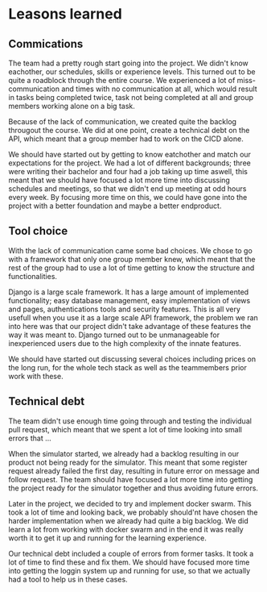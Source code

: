 
# Leasons learned

## Commications

The team had a pretty rough start going into the project. We didn't know eachother, our schedules, skills or experience levels. This turned out to be quite a roadblock through the entire course. We experienced a lot of miss-communication and times with no communication at all, which would result in tasks being completed twice, task not being completed at all and group members working alone on a big task.

Because of the lack of communication, we created quite the backlog througout the course. We did at one point, create a technical debt on the API, which meant that a group member had to work on the CICD alone.

We should have started out by getting to know eatchother and match our expectations for the project. We had a lot of different backgrounds; three were writing their bachelor and four had a job taking up time aswell, this meant that we should have focused a lot more time into discussing schedules and meetings, so that we didn't end up meeting at odd hours every week. By focusing more time on this, we could have gone into the project with a better foundation and maybe a better endproduct. 


## Tool choice

With the lack of communication came some bad choices. We chose to go with a framework that only one group member knew, which meant that the rest of the group had to use a lot of time getting to know the structure and functionalities. 

Django is a large scale framework. It has a large amount of implemented functionality; easy database management, easy implementation of views and pages, authentications tools and security features. This is all very usefull when you use it as a large scale API framework, the problem we ran into here was that our project didn't take advantage of these features the way it was meant to. Django turned out to be unmanageable for inexperienced users due to the high complexity of the innate features.

We should have started out discussing several choices including prices on the long run, for the whole tech stack as well as the teammembers prior work with these.

## Technical debt

The team didn't use enough time going through and testing the individual pull request, which meant that we spent a lot of time looking into small errors that ...

When the simulator started, we already had a backlog resulting in our product not being ready for the simulator. This meant that some register request already failed the first day, resulting in future error on message and follow request. The team should have focused a lot more time into getting the project ready for the simulator together and thus avoiding future errors. 

Later in the project, we decided to try and implement docker swarm. This took a lot of time and looking back, we probably should'nt have chosen the harder implementation when we already had quite a big backlog. We did learn a lot from working with docker swarm and in the end it was really worth it to get it up and running for the learning experience.

Our technical debt included a couple of errors from former tasks. It took a lot of time to find these and fix them. We should have focused more time into getting the loggin system up and running for use, so that we actually had a tool to help us in these cases.
